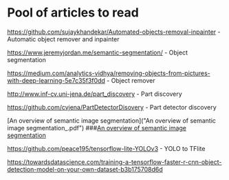 # Pool of articles to read

https://github.com/sujaykhandekar/Automated-objects-removal-inpainter - Automatic object remover and inpainter

https://www.jeremyjordan.me/semantic-segmentation/ - Object segmentation

https://medium.com/analytics-vidhya/removing-objects-from-pictures-with-deep-learning-5e7c35f3f0dd - Object remover

http://www.inf-cv.uni-jena.de/part_discovery - Part discovery

https://github.com/cvjena/PartDetectorDisovery - Part detector discovery

[An overview of semantic image segmentation]("An overview of semantic image segmentation_.pdf")
###[An overview of semantic image segmentation](https://github.com/user/repo/blob/branch/other_file.md)

https://github.com/peace195/tensorflow-lite-YOLOv3 - YOLO to TFlite

https://towardsdatascience.com/training-a-tensorflow-faster-r-cnn-object-detection-model-on-your-own-dataset-b3b175708d6d
